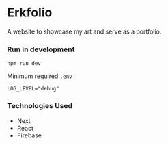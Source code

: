 # Erkfolio

A website to showcase my art and serve as a portfolio.


### Run in development
`npm run dev`

Minimum required `.env`

```
LOG_LEVEL="debug"
```

### Technologies Used
- Next
- React
- Firebase